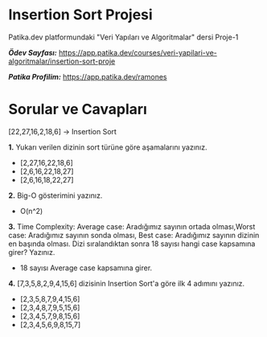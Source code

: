 # Insertion Sort Projesi
Patika.dev platformundaki "Veri Yapıları ve Algoritmalar" dersi Proje-1

***Ödev Sayfası:*** https://app.patika.dev/courses/veri-yapilari-ve-algoritmalar/insertion-sort-proje

***Patika Profilim:*** https://app.patika.dev/ramones

# Sorular ve Cavapları
[22,27,16,2,18,6] -> Insertion Sort

**1.** Yukarı verilen dizinin sort türüne göre aşamalarını yazınız.
* [2,27,16,22,18,6]
* [2,6,16,22,18,27]
* [2,6,16,18,22,27]

**2.** Big-O gösterimini yazınız.
- O(n^2)

**3.** Time Complexity: Average case: Aradığımız sayının ortada olması,Worst case: Aradığımız sayının sonda olması, Best case: Aradığımız sayının dizinin en başında olması.
Dizi sıralandıktan sonra 18 sayısı hangi case kapsamına girer? Yazınız.
- 18 sayısı Average case kapsamına girer.

**4.** [7,3,5,8,2,9,4,15,6] dizisinin Insertion Sort'a göre ilk 4 adımını yazınız.
* [2,3,5,8,7,9,4,15,6]
* [2,3,4,8,7,9,5,15,6]
* [2,3,4,5,7,9,8,15,6]
* [2,3,4,5,6,9,8,15,7]


